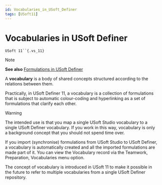 ```yaml
---
id: Vocabularies_in_USoft_Definer
tags: [USoft11]
---
```

# Vocabularies in USoft Definer

`USoft 11``{.vs_11}`

> [!NOTE]
> **See also**
> [Formulations in USoft Definer](/docs/Collaboration/Between_business_rules_and_implementations/Formulations_in_USoft_Definer.md)

A **vocabulary** is a body of shared concepts structured according to the relations between them.

Practically, in USoft Definer 11, a vocabulary is a collection of formulations that is subject to automatic colour-coding and hyperlinking as a set of formulations that clarify each other.

> [!WARNING]
> The intended use is that you map a single USoft Studio vocabulary to a single USoft Definer vocabulary. If you work in this way, vocabulary is only a background concept that you should not spend time over.

If you import (synchronise) formulations from USoft Studio to USoft Definer, a vocabulary is automatically created and all the imported formulations are made part of it. You can view the Vocabulary record via the Teamwork, Preparation, Vocabularies menu option.

The concept of vocabulary is introduced in USoft 11 to make it possible in the future to refer to multiple vocabularies from a single USoft Definer repository.

 

 